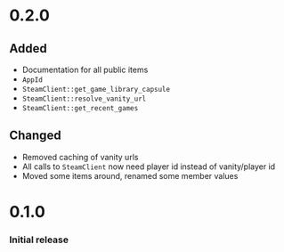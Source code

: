 # 0.2.0
## Added
- Documentation for all public items
- `AppId`
- `SteamClient::get_game_library_capsule`
- `SteamClient::resolve_vanity_url`
- `SteamClient::get_recent_games`
## Changed
- Removed caching of vanity urls
- All calls to `SteamClient` now need player id instead of vanity/player id
- Moved some items around, renamed some member values

# 0.1.0
### Initial release